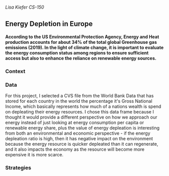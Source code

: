 ###### Lisa Kiefer CS-150
## Energy Depletion in Europe

#### According to the US Environmental Protection Agency, Energy and Heat production accounts for about 34% of the total global Greenhouse gas emissions (2019). In the light of climate change, it is important to evaluate the energy consumption status among regions to ensure sufficient access but also to enhance the reliance on renewable energy sources.

### Context



### Data 
For this project, I selected a CVS file from the World Bank Data that has stored for each country in the world the percentage it's Gross National Income, which basically represents how much of a nations wealth is spend on depleating their energy resources. I chose this data frame because I thought it would provide a different perspective on how we approach our energy instead of just looking at energy consumption per capita or renewable energy share, plus the value of energy depleation is interesting from both an environmental and economic perspective - if the energy depleation ratio is high, then it has negative impact on the environment because the energy resource is quicker depleated than it can regenerate, and it also impacts the economy as the resource will become more expensive it is more scarce.


### Strategies 
